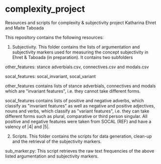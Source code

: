 # complexity_project
Resources and scripts for complexity & subjectivity project
Katharina Ehret and Maite Taboada

This repository contains the following resources: 

1. Subjectivity. This folder contains the lists of argumentation and subjectivity markers used for measuring the concept subjectivity in Ehret & Taboada (in preparation). It contains two subfolders

other_features: stance adverbials.csv, connectives.csv and modals.csv

socal_features: socal_invariant, socal_variant

other_features contains lists of stance adverbials, connectives and modals which are "invariant features", i.e. they cannot take different forms. 

socal_features contains lists of positive and negative adverbs, which classify as "invariant features" as well as negative and positive adjectives, nouns and verbs, which classify as "variant features", i.e. they can take different forms such as plural, comparative or third person singular. All positive and negative features were taken from SOCAL (REF) and have a valency of |4| and |5|.  

2. Scripts. This folder contains the scripts for data generation, clean-up and the retrieval of the subjectivity markers.

sub_marker.py: This script retrieves the raw text frequencies of the above listed argumentation and subjectivity markers. 
